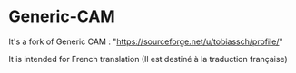 # Generic-CAM
It's a fork of Generic CAM : "https://sourceforge.net/u/tobiassch/profile/"

It is intended for French translation (Il est destiné à la traduction française)
